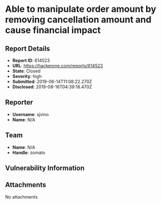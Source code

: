 # Able to manipulate order amount by removing cancellation amount and cause financial impact

## Report Details
- **Report ID**: 614523
- **URL**: https://hackerone.com/reports/614523
- **State**: Closed
- **Severity**: high
- **Submitted**: 2019-06-14T11:08:22.270Z
- **Disclosed**: 2019-08-16T04:39:18.470Z

## Reporter
- **Username**: sjvino
- **Name**: N/A

## Team
- **Name**: N/A
- **Handle**: zomato

## Vulnerability Information


## Attachments
No attachments
